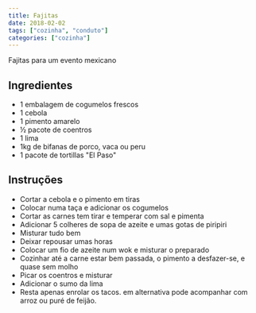 ```yaml
---
title: Fajitas
date: 2018-02-02
tags: ["cozinha", "conduto"]
categories: ["cozinha"]
---
```


Fajitas para um evento mexicano
<!--more-->

## Ingredientes
* 1 embalagem de cogumelos frescos
* 1 cebola
* 1 pimento amarelo
* ½ pacote de coentros
* 1 lima
* 1kg de bifanas de porco, vaca ou peru
* 1 pacote de tortillas "El Paso" 

## Instruções
* Cortar a cebola e o pimento em tiras
* Colocar numa taça e adicionar os cogumelos
* Cortar as carnes tem tirar e temperar com sal e pimenta
* Adicionar 5 colheres de sopa de azeite e umas gotas de piripiri
* Misturar tudo bem
* Deixar repousar umas horas
* Colocar um fio de azeite num wok e misturar o preparado
* Cozinhar até a carne estar bem passada, o pimento a desfazer-se, e quase sem molho
* Picar os coentros e misturar
* Adicionar o sumo da lima
* Resta apenas enrolar os tacos. em alternativa pode acompanhar com arroz ou puré de feijão.
